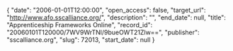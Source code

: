 {
  "date": "2006-01-01T12:00:00", 
  "open_access": false, 
  "target_url": "http://www.afo.sscalliance.org/", 
  "description": "", 
  "end_date": null, 
  "title": "Apprenticeship Frameworks Online", 
  "record_id": "20060101T120000/7WV9WrTNl/9bueOWT21Zlw==", 
  "publisher": "sscalliance.org", 
  "slug": 72013, 
  "start_date": null
}

